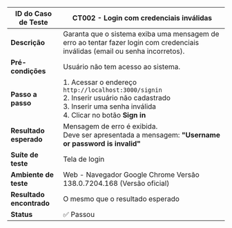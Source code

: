 | **ID do Caso de Teste** | **CT002 - Login com credenciais inválidas** |
|--------------------------|---------------------------------------------|
| **Descrição** | Garanta que o sistema exiba uma mensagem de erro ao tentar fazer login com credenciais inválidas (email ou senha incorretos). |
| **Pré-condições** | Usuário não tem acesso ao sistema. |
| **Passo a passo** | 1. Acessar o endereço `http://localhost:3000/signin`<br>2. Inserir usuário não cadastrado<br>3. Inserir uma senha inválida<br>4. Clicar no botão **Sign in** |
| **Resultado esperado** | Mensagem de erro é exibida.<br>Deve ser apresentada a mensagem: **"Username or password is invalid"** |
| **Suíte de teste** | Tela de login |
| **Ambiente de teste** | Web - Navegador Google Chrome Versão 138.0.7204.168 (Versão oficial) |
| **Resultado encontrado** | O mesmo que o resultado esperado |
| **Status** | ✅ Passou |